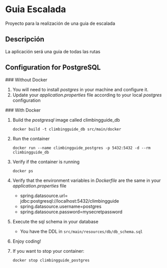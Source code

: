 # Guia Escalada
Proyecto para la realización de una guia de escalada

## Descripción
La aplicación será una guia de todas las rutas

## Configuration for PostgreSQL

### Without Docker

1. You will need to install *postgres* in your machine and configure it.
2. Update your *application.properties* file according to your local *postgres* configuration

### With Docker

1. Build the *postgresql* image called climbingguide_db

    `docker build -t climbingguide_db src/main/docker`
    
2. Run the container

    `docker run --name climbingguide_postgres -p 5432:5432 -d --rm climbingguide_db`
    
3. Verify if the container is running

    `docker ps`
    
4. Verify that the environment variables in *Dockerfile* are the same in your *application.properties* file 

    * spring.datasource.url= jdbc:postgresql://localhost:5432/climbingguide
    * spring.datasource.username=postgres
    * spring.datasource.password=mysecretpassword
    
5. Execute the sql schema in your database

    * You have the DDL in `src/main/resources/db/db_schema.sql`
    
6. Enjoy coding!

7. If you want to stop your container:

    `docker stop climbingguide_postgres`

